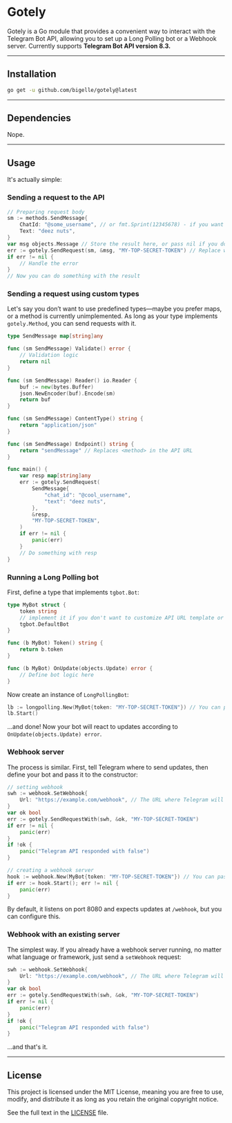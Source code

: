 # Gotely
Gotely is a Go module that provides a convenient way to interact with the Telegram Bot API, allowing you to set up a Long Polling bot or a Webhook server.
Currently supports **Telegram Bot API version 8.3.**

---

## Installation

```sh
go get -u github.com/bigelle/gotely@latest
```

---

## Dependencies

Nope.

--- 

## Usage

It's actually simple:

### Sending a request to the API

```go
// Preparing request body
sm := methods.SendMessage{
    ChatId: "@some_username", // or fmt.Sprint(12345678) - if you want to use a user ID
    Text: "deez nuts",
}
var msg objects.Message // Store the result here, or pass nil if you don't care
err := gotely.SendRequest(sm, &msg, "MY-TOP-SECRET-TOKEN") // Replace with an actual one
if err != nil {
    // Handle the error
}
// Now you can do something with the result
```

### Sending a request using custom types

Let's say you don’t want to use predefined types—maybe you prefer maps, or a method is currently unimplemented. As long as your type implements `gotely.Method`, you can send requests with it.

```go
type SendMessage map[string]any

func (sm SendMessage) Validate() error {
    // Validation logic
    return nil
}

func (sm SendMessage) Reader() io.Reader {
    buf := new(bytes.Buffer)
    json.NewEncoder(buf).Encode(sm)
    return buf
}

func (sm SendMessage) ContentType() string {
    return "application/json"
}

func (sm SendMessage) Endpoint() string {
    return "sendMessage" // Replaces <method> in the API URL
}

func main() {
    var resp map[string]any
    err := gotely.SendRequest(
        SendMessage{
            "chat_id": "@cool_username",
            "text": "deez nuts",
        },
        &resp,
        "MY-TOP-SECRET-TOKEN",
    )
    if err != nil {
        panic(err)
    }
    // Do something with resp
}
```

### Running a Long Polling bot

First, define a type that implements `tgbot.Bot`:

```go
type MyBot struct {
    token string
    // implement it if you don't want to customize API URL template or HTTP client
    tgbot.DefaultBot 
}

func (b MyBot) Token() string {
    return b.token
}

func (b MyBot) OnUpdate(objects.Update) error {
    // Define bot logic here
}
```

Now create an instance of `LongPollingBot`:

```go
lb := longpolling.New(MyBot{token: "MY-TOP-SECRET-TOKEN"}) // You can pass options here
lb.Start()
```

...and done! Now your bot will react to updates according to `OnUpdate(objects.Update) error`.

### Webhook server

The process is similar. First, tell Telegram where to send updates, then define your bot and pass it to the constructor:

```go
// setting webhook
swh := webhook.SetWebhook{
    Url: "https://example.com/webhook", // The URL where Telegram will send updates
}
var ok bool
err := gotely.SendRequestWith(swh, &ok, "MY-TOP-SECRET-TOKEN")
if err != nil {
    panic(err)
}
if !ok {
    panic("Telegram API responded with false")
}

// creating a webhook server
hook := webhook.New(MyBot{token: "MY-TOP-SECRET-TOKEN"}) // You can pass options here
if err := hook.Start(); err != nil {
    panic(err)
}
```

By default, it listens on port 8080 and expects updates at `/webhook`, but you can configure this.

### Webhook with an existing server

The simplest way. If you already have a webhook server running, no matter what language or framework, just send a `setWebhook` request:

```go
swh := webhook.SetWebhook{
    Url: "https://example.com/webhook", // The URL where Telegram will send updates
}
var ok bool
err := gotely.SendRequestWith(swh, &ok, "MY-TOP-SECRET-TOKEN")
if err != nil {
    panic(err)
}
if !ok {
    panic("Telegram API responded with false")
}
```

...and that's it.

---

## License

This project is licensed under the MIT License, meaning you are free to use, modify, and distribute it as long as you retain the original copyright notice.

See the full text in the [LICENSE](./LICENSE) file.